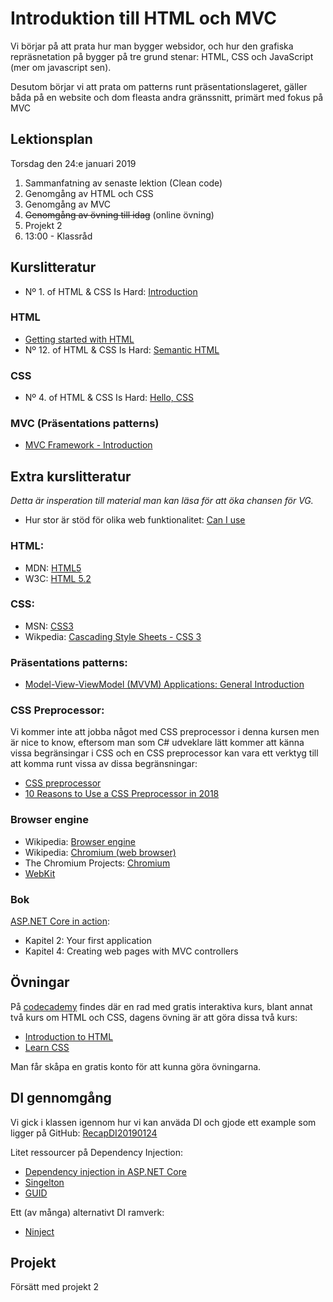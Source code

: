 # Introduktion till HTML och MVC

Vi börjar på att prata hur man bygger websidor, och hur den grafiska repräsnetation på bygger på tre grund stenar: HTML, CSS och JavaScript (mer om javascript sen).

Desutom börjar vi att prata om patterns runt präsentationslageret, gäller båda på en website och dom fleasta andra gränssnitt, primärt med fokus på MVC

## Lektionsplan
Torsdag den 24:e januari 2019
1. Sammanfatning av senaste lektion (Clean code)
1. Genomgång av HTML och CSS
1. Genomgång av MVC
1. ~~Genomgång av övning till idag~~ (online övning)
1. Projekt 2
1. 13:00 - Klassråd


## Kurslitteratur

* Nº 1. of HTML & CSS Is Hard: [Introduction](https://internetingishard.com/html-and-css/introduction/)

### HTML
* [Getting started with HTML](https://developer.mozilla.org/en-US/docs/Learn/HTML/Introduction_to_HTML/Getting_started)
* Nº 12. of HTML & CSS Is Hard: [Semantic HTML](https://internetingishard.com/html-and-css/semantic-html/)

### CSS
* Nº 4. of HTML & CSS Is Hard: [Hello, CSS](https://internetingishard.com/html-and-css/hello-css/)

### MVC (Präsentations patterns)
* [MVC Framework - Introduction](https://www.tutorialspoint.com/mvc_framework/mvc_framework_introduction.htm)

## Extra kurslitteratur
*Detta är insperation till material man kan läsa för att öka chansen för VG.*

* Hur stor är stöd för olika web funktionalitet: [Can I use](https://caniuse.com/) 

### HTML:
* MDN: [HTML5](https://developer.mozilla.org/en-US/docs/Web/Guide/HTML/HTML5)
* W3C: [HTML 5.2](https://www.w3.org/TR/html52/)

### CSS:
* MSN: [CSS3](https://developer.mozilla.org/en-US/docs/Web/CSS/CSS3)
* Wikpedia: [Cascading Style Sheets - CSS 3](https://en.wikipedia.org/wiki/Cascading_Style_Sheets#CSS_3)

### Präsentations patterns:
* [Model-View-ViewModel (MVVM) Applications: General Introduction](https://blogs.msdn.microsoft.com/ivo_manolov/2012/03/17/model-view-viewmodel-mvvm-applications-general-introduction/)

### CSS Preprocessor:

Vi kommer inte att jobba något med CSS preprocessor i denna kursen men är nice to know, eftersom man som C# udveklare lätt kommer att känna vissa begränsingar i CSS och en CSS preprocessor kan vara ett verktyg till att komma runt vissa av dissa begränsningar:
* [CSS preprocessor](https://developer.mozilla.org/en-US/docs/Glossary/CSS_preprocessor)
* [10 Reasons to Use a CSS Preprocessor in 2018](https://raygun.com/blog/10-reasons-css-preprocessor/)

### Browser engine
* Wikipedia: [Browser engine](https://en.wikipedia.org/wiki/Browser_engine)
* Wikipedia: [Chromium (web browser)](https://en.wikipedia.org/wiki/Chromium_(web_browser))
* The Chromium Projects: [Chromium](https://www.chromium.org/Home)
* [WebKit](https://webkit.org/)

### Bok
[ASP.NET Core in action](book.md):
- Kapitel 2: Your first application
- Kapitel 4: Creating web pages with MVC controllers

## Övningar
På [codecademy](https://www.codecademy.com/) findes där en rad med gratis interaktiva kurs, blant annat två kurs om HTML och CSS, dagens övning är att göra dissa två kurs:
- [Introduction to HTML](https://www.codecademy.com/learn/learn-html)
- [Learn CSS](https://www.codecademy.com/learn/learn-css)

Man får skåpa en gratis konto för att kunna göra övningarna.

## DI gennomgång
Vi gick i klassen igennom hur vi kan anväda DI och gjode ett example som ligger på GitHub: [RecapDI20190124](https://github.com/PGBFDH18/RecapDI20190124)

Litet ressourcer på Dependency Injection:
- [Dependency injection in ASP.NET Core](https://docs.microsoft.com/en-us/aspnet/core/fundamentals/dependency-injection?view=aspnetcore-2.2)
- [Singelton](http://csharpindepth.com/Articles/General/Singleton.aspx)
- [GUID](https://en.wikipedia.org/wiki/Universally_unique_identifier)

Ett (av många) alternativt DI ramverk:
- [Ninject](http://www.ninject.org/)

## Projekt
Försätt med projekt 2